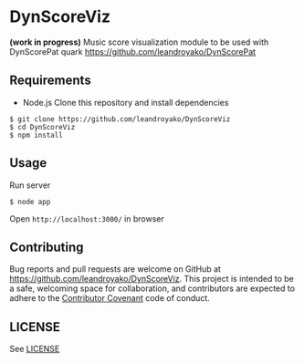 # DynScoreViz

**(work in progress)** 
Music score visualization module to be used with DynScorePat quark https://github.com/leandroyako/DynScorePat

## Requirements
* Node.js
Clone this repository and install dependencies
```
$ git clone https://github.com/leandroyako/DynScoreViz
$ cd DynScoreViz
$ npm install
```
## Usage

Run server

```
$ node app
```

Open `http://localhost:3000/` in browser


## Contributing

Bug reports and pull requests are welcome on GitHub at
https://github.com/leandroyako/DynScoreViz. This project is intended to be a safe,
welcoming space for collaboration, and contributors are expected to adhere to
the [Contributor Covenant](http://contributor-covenant.org) code of conduct.

## LICENSE

See [LICENSE](LICENSE)

